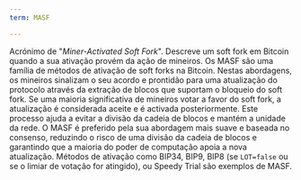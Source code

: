 ```yaml
---
term: MASF

---
```

Acrónimo de "*Miner-Activated Soft Fork*". Descreve um soft fork em Bitcoin quando a sua ativação provém da ação de mineiros. Os MASF são uma família de métodos de ativação de soft forks na Bitcoin. Nestas abordagens, os mineiros sinalizam o seu acordo e prontidão para uma atualização do protocolo através da extração de blocos que suportam o bloqueio do soft fork. Se uma maioria significativa de mineiros votar a favor do soft fork, a atualização é considerada aceite e é activada posteriormente. Este processo ajuda a evitar a divisão da cadeia de blocos e mantém a unidade da rede. O MASF é preferido pela sua abordagem mais suave e baseada no consenso, reduzindo o risco de uma divisão da cadeia de blocos e garantindo que a maioria do poder de computação apoia a nova atualização. Métodos de ativação como BIP34, BIP9, BIP8 (se `LOT=false` ou se o limiar de votação for atingido), ou Speedy Trial são exemplos de MASF.